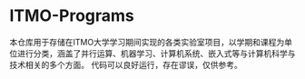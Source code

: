 # ITMO-Programs
本仓库用于存储在ITMO大学学习期间实现的各类实验室项目，以学期和课程为单位进行分类，涵盖了并行运算、机器学习、计算机系统、嵌入式等与计算机科学与技术相关的多个方面。
代码可以良好运行，存在谬误，仅供参考。